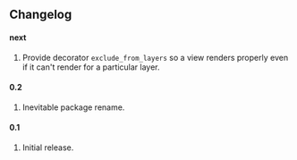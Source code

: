 ## Changelog

#### next
1. Provide decorator `exclude_from_layers` so a view renders properly even if it can't render for a particular layer.

#### 0.2
1. Inevitable package rename.

#### 0.1
1. Initial release.


